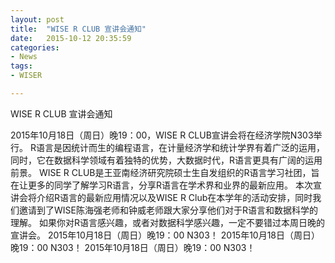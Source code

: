 ```yaml
---
layout: post
title:  "WISE R CLUB 宣讲会通知"
date:   2015-10-12 20:35:59
categories: 
- News
tags:
- WISER

---
```




WISE R CLUB 宣讲会通知

2015年10月18日（周日）晚19：00，WISE R CLUB宣讲会将在经济学院N303举行。
R语言是因统计而生的编程语言，在计量经济学和统计学界有着广泛的运用，同时，它在数据科学领域有着独特的优势，大数据时代，R语言更具有广阔的运用前景。
WISE R CLUB是王亚南经济研究院硕士生自发组织的R语言学习社团，旨在让更多的同学了解学习R语言，分享R语言在学术界和业界的最新应用。
本次宣讲会将介绍R语言的最新应用情况以及WISE R Club在本学年的活动安排，同时我们邀请到了WISE陈海强老师和钟威老师跟大家分享他们对于R语言和数据科学的理解。
如果你对R语言感兴趣，或者对数据科学感兴趣，一定不要错过本周日晚的宣讲会。
2015年10月18日（周日）晚19：00 N303！
2015年10月18日（周日）晚19：00 N303！
2015年10月18日（周日）晚19：00 N303！